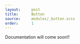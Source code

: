 ```yaml
---
layout:     post
title:      Button
source:     modules/_button.scss
order:      1
---
```



<p class="lead">Documentation will come soon!!</p>

